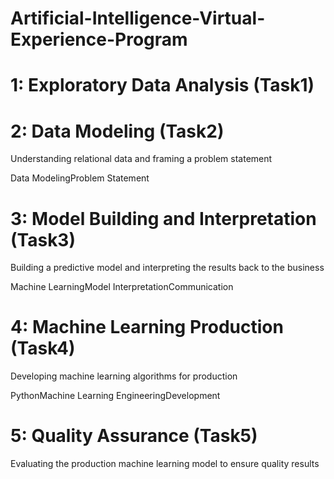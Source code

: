 # Artificial-Intelligence-Virtual-Experience-Program

# 1: Exploratory Data Analysis (Task1)

# 2: Data Modeling (Task2)
Understanding relational data and framing a problem statement

Data ModelingProblem Statement

# 3: Model Building and Interpretation (Task3)

Building a predictive model and interpreting the results back to the business

Machine LearningModel InterpretationCommunication

# 4: Machine Learning Production (Task4)

Developing machine learning algorithms for production

PythonMachine Learning EngineeringDevelopment

# 5: Quality Assurance (Task5)

Evaluating the production machine learning model to ensure quality results
